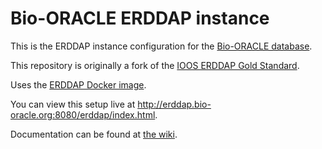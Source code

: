 # Bio-ORACLE ERDDAP instance

This is the ERDDAP instance configuration for the [Bio-ORACLE database](https://www.bio-oracle.org/).

This repository is originally a fork of the [IOOS ERDDAP Gold Standard](https://github.com/ioos/erddap-gold-standard).

Uses the [ERDDAP Docker image](https://github.com/axiom-data-science/docker-erddap).

You can view this setup live at <http://erddap.bio-oracle.org:8080/erddap/index.html>.

Documentation can be found at [the wiki](https://github.com/bio-oracle/bio-oracle-erddap/wiki).

